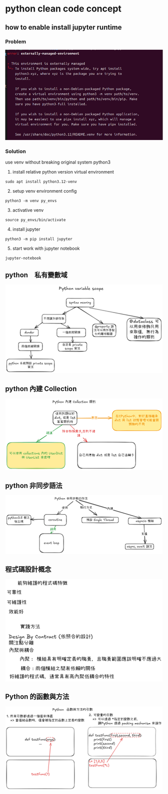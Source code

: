 # python clean code concept

## how to enable install jupyter runtime

### Problem

![pip-install-juptyer-on-ubuntu-problem](pip-install-juptyer-on-ubuntu-problem.png)

### Solution

use venv without breaking original system python3

1. install relative python version virtual environment
```shell
sudo apt install python3.12-venv
```
2. setup venv environment config
```shell
python3 -m venv py_envs
```
3. activative venv
```shell
source py_envs/bin/activate
```
4. install jupyter
```shell
python3 -m pip install jupyter
```
5. start work with jupyter notebook
```shell
jupyter-notebook
```
## python　私有變數域　

![python private scope concept](python-private-scope.png)

## python 內建 Collection
![python build in collection](pthon-build-in-collections.png)
## python 非同步語法

![python async io](python-async-io.png)

## 程式碼設計概念

![quality-code](quality-code.png)

## Python 的函數與方法

![method-with-argument](method-with-argument.png)